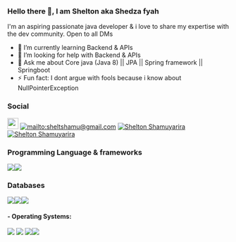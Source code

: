 ### Hello there 👋, I am Shelton aka Shedza fyah 


I'm an aspiring passionate java developer & i love to share my expertise with the dev community. Open to all DMs 

- 🌱 I’m currently learning Backend & APIs
- 🤔 I’m looking for help with Backend & APIs
- 💬 Ask me about Core java (Java 8) || JPA || Spring framework || Springboot
- ⚡ Fun fact: I dont argue with fools because i know about NullPointerException

### Social
<a href="https://twitter.com/sheltonshamu"><img src="https://img.shields.io/badge/twitter-%231DA1F2.svg?&style=for-the-badge&logo=twitter&logoColor=white" height=25></a> 
<a href="mailto:sheltshamu@gmail.com">![mailto:sheltshamu@gmail.com](https://img.shields.io/badge/Gmail-D14836?style=for-the-badge&logo=gmail&logoColor=white)</a>   <a href="https://www.linkedin.com/in/shelton-shamuyarira-0a3256156/">![Shelton Shamuyarira](https://img.shields.io/badge/LinkedIn-0077B5?style=for-the-badge&logo=linkedin&logoColor=white)</a> <a href="https://dev.to/shedzafyah">![Shelton Shamuyarira](https://img.shields.io/badge/dev.to-0A0A0A?style=for-the-badge&logo=dev.to&logoColor=white)</a> 

### Programming Language & frameworks

<img src="https://img.shields.io/badge/Java-ED8B00?style=for-the-badge&logo=java&logoColor=white"/><img src="https://img.shields.io/badge/Spring-6DB33F?style=for-the-badge&logo=spring&logoColor=white"/>

### Databases
<img src="https://img.shields.io/badge/MongoDB-4EA94B?style=for-the-badge&logo=mongodb&logoColor=white"/><img src="https://img.shields.io/badge/MySQL-00000F?style=for-the-badge&logo=mysql&logoColor=white"/><img src="https://img.shields.io/badge/PostgreSQL-316192?style=for-the-badge&logo=postgresql&logoColor=white"/>

#### - Operating Systems:
<img src="https://img.shields.io/badge/Windows-0078D6?style=for-the-badge&logo=windows&logoColor=white"/> <img src="https://img.shields.io/badge/Ubuntu-E95420?style=for-the-badge&logo=ubuntu&logoColor=white"/> <img src="https://img.shields.io/badge/Linux_Mint-87CF3E?style=for-the-badge&logo=linux-mint&logoColor=white"/><img src="https://img.shields.io/badge/iOS-000000?style=for-the-badge&logo=ios&logoColor=white"/>







